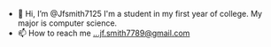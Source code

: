 - 👋 Hi, I’m @Jfsmith7125
I'm a student in my first year of college. My major is computer science. 
- 📫 How to reach me ...jf.smith7789@gmail.com


<!---
Jfsmith7125/Jfsmith7125 is a ✨ special ✨ repository because its `README.md` (this file) appears on your GitHub profile.
You can click the Preview link to take a look at your changes.
--->
